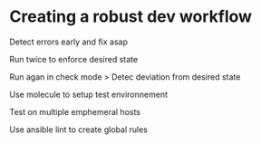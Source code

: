 # Creating a robust dev workflow

Detect errors early and fix asap

Run twice to enforce desired state

Run agan in check mode > Detec deviation from desired state

Use molecule to setup test environnement

Test on multiple emphemeral hosts

Use ansible lint to create global rules
